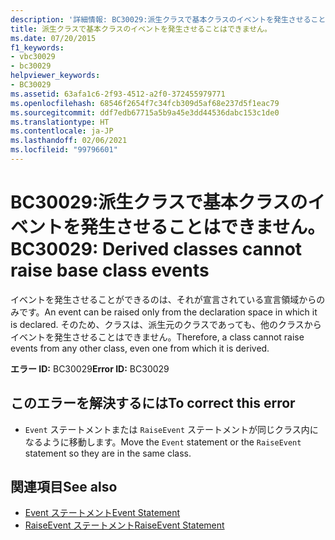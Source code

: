 ```yaml
---
description: '詳細情報: BC30029:派生クラスで基本クラスのイベントを発生させることはできません。'
title: 派生クラスで基本クラスのイベントを発生させることはできません。
ms.date: 07/20/2015
f1_keywords:
- vbc30029
- bc30029
helpviewer_keywords:
- BC30029
ms.assetid: 63afa1c6-2f93-4512-a2f0-372455979771
ms.openlocfilehash: 68546f2654f7c34fcb309d5af68e237d5f1eac79
ms.sourcegitcommit: ddf7edb67715a5b9a45e3dd44536dabc153c1de0
ms.translationtype: HT
ms.contentlocale: ja-JP
ms.lasthandoff: 02/06/2021
ms.locfileid: "99796601"
---
```

# <a name="bc30029-derived-classes-cannot-raise-base-class-events"></a><span data-ttu-id="8abef-103">BC30029:派生クラスで基本クラスのイベントを発生させることはできません。</span><span class="sxs-lookup"><span data-stu-id="8abef-103">BC30029: Derived classes cannot raise base class events</span></span>

<span data-ttu-id="8abef-104">イベントを発生させることができるのは、それが宣言されている宣言領域からのみです。</span><span class="sxs-lookup"><span data-stu-id="8abef-104">An event can be raised only from the declaration space in which it is declared.</span></span> <span data-ttu-id="8abef-105">そのため、クラスは、派生元のクラスであっても、他のクラスからイベントを発生させることはできません。</span><span class="sxs-lookup"><span data-stu-id="8abef-105">Therefore, a class cannot raise events from any other class, even one from which it is derived.</span></span>

 <span data-ttu-id="8abef-106">**エラー ID:** BC30029</span><span class="sxs-lookup"><span data-stu-id="8abef-106">**Error ID:** BC30029</span></span>

## <a name="to-correct-this-error"></a><span data-ttu-id="8abef-107">このエラーを解決するには</span><span class="sxs-lookup"><span data-stu-id="8abef-107">To correct this error</span></span>

- <span data-ttu-id="8abef-108">`Event` ステートメントまたは `RaiseEvent` ステートメントが同じクラス内になるように移動します。</span><span class="sxs-lookup"><span data-stu-id="8abef-108">Move the `Event` statement or the `RaiseEvent` statement so they are in the same class.</span></span>

## <a name="see-also"></a><span data-ttu-id="8abef-109">関連項目</span><span class="sxs-lookup"><span data-stu-id="8abef-109">See also</span></span>

- [<span data-ttu-id="8abef-110">Event ステートメント</span><span class="sxs-lookup"><span data-stu-id="8abef-110">Event Statement</span></span>](../statements/event-statement.md)
- [<span data-ttu-id="8abef-111">RaiseEvent ステートメント</span><span class="sxs-lookup"><span data-stu-id="8abef-111">RaiseEvent Statement</span></span>](../statements/raiseevent-statement.md)
